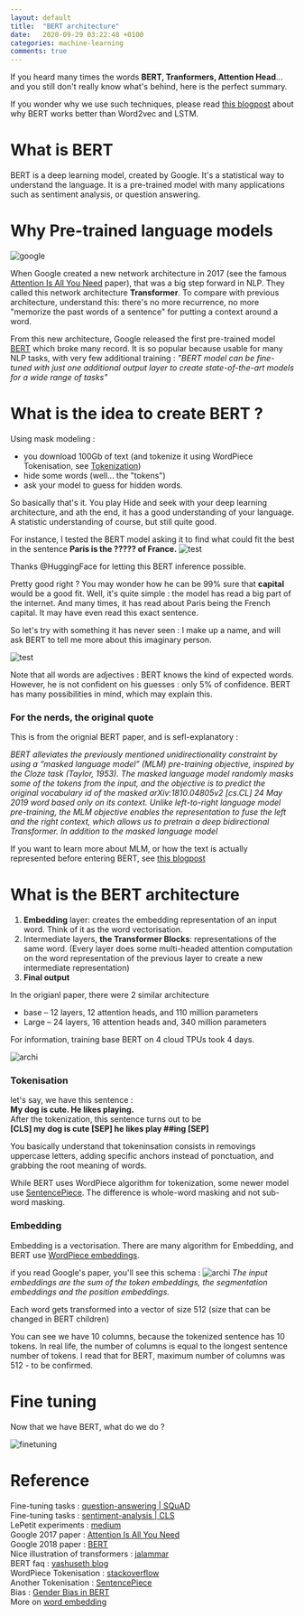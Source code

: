 ```yaml
---
layout: default
title:  "BERT architecture"
date:   2020-09-29 03:22:48 +0100
categories: machine-learning
comments: true
---
```


If you heard many times the words **BERT, Tranformers, Attention Head**... and you still don't really know what's behind, here is the perfect summary.  

If you wonder why we use such techniques, please read [this blogpost](https://guillim.github.io/python/2019/11/29/start-BERT-intent-transformer.html) about why BERT works better than Word2vec and LSTM.

# What is BERT

BERT is a deep learning model, created by Google. It's a statistical way to understand the language. It is a pre-trained model with many applications  such as sentiment analysis, or question answering.

# Why Pre-trained language models

![google](https://wordtracker-swoop-uploads.s3.amazonaws.com/uploads/ckeditor/pictures/3196/content_google_bert_gif.gif)

When Google created a new network architecture in 2017 (see the famous [Attention Is All You Need](https://arxiv.org/abs/1706.03762) paper), that was a big step forward in NLP. They called this network architecture **Transformer**. To compare with previous architecture, understand this: there's no more recurrence, no more "memorize the past words of a sentence" for putting a context around a word.

From this new architecture, Google released the first pre-trained model [BERT](https://arxiv.org/abs/1810.04805) which broke many record. It is so popular because usable for many NLP tasks, with very few additional training : _"BERT model can be fine-tuned with just one additional output layer to create state-of-the-art models for a wide range of tasks"_


# What is the idea to create BERT ?
Using mask modeling :
- you download 100Gb of text (and tokenize it using WordPiece Tokenisation, see [Tokenization](https://en.wikipedia.org/wiki/Lexical_analysis#Tokenization))
- hide some words (well... the "tokens")
- ask your model to guess for hidden words.

So basically that's it. You play Hide and seek with your deep learning architecture, and ath the end, it has a good understanding of your language. A statistic understanding of course, but still quite good.

For instance, I tested the BERT model asking it to find what could fit the best in the sentence __Paris is the ????? of France.__
![test](/assets/img/bert/BERT-test.png)

Thanks @HuggingFace for letting this BERT inference possible.

Pretty good right ? You may wonder how he can be 99% sure that __capital__ would be a good fit. Well, it's quite simple : the model has read a big part of the internet. And many times, it has read about Paris being the French capital. It may have even read this exact sentence.

So let's try with something it has never seen : I make up a name, and will ask BERT to tell me more about this imaginary person.

![test](/assets/img/bert/BERT-test2.png)

Note that all words are adjectives : BERT knows the kind of expected words. However, he is not confident on his guesses : only 5% of confidence. BERT has many possibilities in mind, which may explain this.


### For the nerds, the original quote
This is from the orignial BERT paper, and is sefl-explanatory :  

 _BERT alleviates the previously mentioned unidirectionality constraint by using a “masked language model” (MLM) pre-training objective, inspired by the Cloze task (Taylor, 1953). The
masked language model randomly masks some of
the tokens from the input, and the objective is to
predict the original vocabulary id of the masked
arXiv:1810.04805v2 [cs.CL] 24 May 2019
word based only on its context. Unlike left-to-right language model pre-training, the MLM objective enables the representation to fuse the left
and the right context, which allows us to pretrain a deep bidirectional Transformer. In addition to the masked language model_

If you want to learn more about MLM, or how the text is actually represented before entering BERT, see [this blogpost](https://yashuseth.blog/2019/06/12/bert-explained-faqs-understand-bert-working/)

# What is the BERT architecture

1. **Embedding** layer:  creates the embedding representation of an input word. Think of it as the word vectorisation.
2. Intermediate layers, **the Transformer Blocks**: representations of the same word. (Every layer does some multi-headed attention computation on the word representation of the previous layer to create a new intermediate representation)
3. **Final output**

In the origianl paper, there were 2 similar architecture
- base – 12 layers, 12 attention heads, and 110 million parameters
- Large – 24 layers, 16 attention heads and, 340 million parameters

For information, training base BERT on 4 cloud TPUs took 4 days.

![archi](/assets/img/bert/BERT-architecture.png)

### Tokenisation

let's say, we have this sentence :  
__My dog is cute. He likes playing.__  
After the tokenization, this sentence turns out to be  
__[CLS] my dog is cute [SEP] he likes play ##ing [SEP]__  

You basically understand that tokeninsation consists in removings uppercase letters, adding specific anchors instead of ponctuation, and grabbing the root meaning of words.

While BERT uses WordPiece algorithm for tokenization, some newer model use [SentencePiece](https://arxiv.org/abs/1808.06226). The difference is whole-word masking and not sub-word masking.

### Embedding

Embedding is a vectorisation. There are many algorithm for Embedding, and BERT use [WordPiece embeddings](https://arxiv.org/pdf/1609.08144.pdf).

if you read Google's paper, you'll see this schema :
![archi](/assets/img/bert/BERT-embedding.png)
_The input embeddings are the sum of the token embeddings, the segmentation embeddings and the position embeddings._

Each word gets transformed into a vector of size 512 (size that can be changed in BERT children)

You can see we have 10 columns, because the tokenized sentence has 10 tokens. In real life, the number of columns is equal to the longest sentence number of tokens. I read that for BERT, maximum number of columns was 512 - to be confirmed.


# Fine tuning

Now that we have BERT, what do we do ?

![finetuning](/assets/img/bert/BERT-finetuning.png)



# Reference
Fine-tuning tasks : [question-answering | SQuAD](https://rajpurkar.github.io/SQuAD-explorer/)  
Fine-tuning tasks : [sentiment-analysis | CLS](https://webis.de/data/webis-cls-10.html)  
LePetit experiments : [medium](https://medium.com/illuin/lepetit-a-pre-training-efficient-and-lightning-fast-french-language-model-96495ad726b3)  
Google 2017 paper : [Attention Is All You Need](https://arxiv.org/abs/1706.03762)  
Google 2018 paper : [BERT](https://arxiv.org/abs/1810.04805)  
Nice illustration of transformers : [jalammar](http://jalammar.github.io/illustrated-transformer/)  
BERT faq : [yashuseth blog](https://yashuseth.blog/2019/06/12/bert-explained-faqs-understand-bert-working/)  
WordPiece Tokenisation : [stackoverflow](https://stackoverflow.com/questions/55382596/how-is-wordpiece-tokenization-helpful-to-effectively-deal-with-rare-words-proble/55416944#55416944)  
Another Tokenisation : [SentencePiece](https://arxiv.org/abs/1808.06226)  
Bias : [Gender Bias in BERT](https://arxiv.org/pdf/2009.05021.pdf)  
More on [word embedding](https://medium.com/deeper-learning/glossary-of-deep-learning-word-embedding-f90c3cec34ca)  
